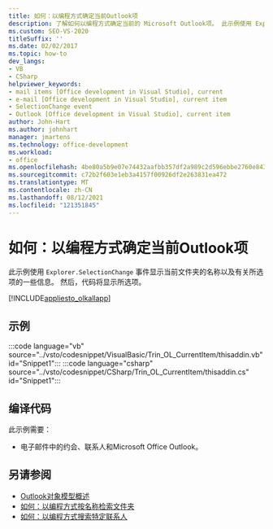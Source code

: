 ```yaml
---
title: 如何：以编程方式确定当前Outlook项
description: 了解如何以编程方式确定当前的 Microsoft Outlook项。 此示例使用 Explorer.SelectionChange 事件。
ms.custom: SEO-VS-2020
titleSuffix: ''
ms.date: 02/02/2017
ms.topic: how-to
dev_langs:
- VB
- CSharp
helpviewer_keywords:
- mail items [Office development in Visual Studio], current
- e-mail [Office development in Visual Studio], current item
- SelectionChange event
- Outlook [Office development in Visual Studio], current item
author: John-Hart
ms.author: johnhart
manager: jmartens
ms.technology: office-development
ms.workload:
- office
ms.openlocfilehash: 4be80a5b9e07e74432aafbb357df2a989c2d596ebbe2760e8430b462a36bec66
ms.sourcegitcommit: c72b2f603e1eb3a4157f00926df2e263831ea472
ms.translationtype: MT
ms.contentlocale: zh-CN
ms.lasthandoff: 08/12/2021
ms.locfileid: "121351845"
---
```

# <a name="how-to-programmatically-determine-the-current-outlook-item"></a>如何：以编程方式确定当前Outlook项
  此示例使用 `Explorer.SelectionChange` 事件显示当前文件夹的名称以及有关所选项的一些信息。 然后，代码将显示所选项。

 [!INCLUDE[appliesto_olkallapp](../vsto/includes/appliesto-olkallapp-md.md)]

## <a name="example"></a>示例
 :::code language="vb" source="../vsto/codesnippet/VisualBasic/Trin_OL_CurrentItem/thisaddin.vb" id="Snippet1":::
 :::code language="csharp" source="../vsto/codesnippet/CSharp/Trin_OL_CurrentItem/thisaddin.cs" id="Snippet1":::

## <a name="compile-the-code"></a>编译代码
 此示例需要：

- 电子邮件中的约会、联系人和Microsoft Office Outlook。

## <a name="see-also"></a>另请参阅
- [Outlook对象模型概述](../vsto/outlook-object-model-overview.md)
- [如何：以编程方式按名称检索文件夹](../vsto/how-to-programmatically-retrieve-a-folder-by-name.md)
- [如何：以编程方式搜索特定联系人](../vsto/how-to-programmatically-search-for-a-specific-contact.md)
